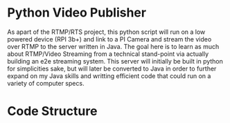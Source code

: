 # Python Video Publisher 
As apart of the RTMP/RTS project, this python script will run on a low powered device (RPI 3b+) and link to a PI Camera and stream the video over RTMP to the server written in Java.
The goal here is to learn as much about RTMP/Video Streaming from a technical stand-point via actually building an e2e streaming system. This server will initially be built in python for simplicities sake, but will later be converted to Java in order to further expand on my Java skills and writting efficient code that could run on a variety of computer specs.

# Code Structure